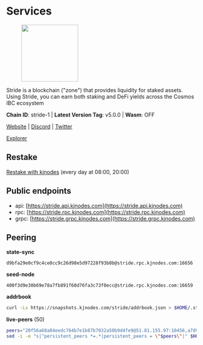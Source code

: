 # Services

<figure><img src="https://raw.githubusercontent.com/kj89/testnet_manuals/main/pingpub/logos/stride.png" width="150" alt=""><figcaption></figcaption></figure>

Stride is a blockchain ("zone") that provides liquidity for staked assets.  Using Stride, you can earn both staking and DeFi yields across the Cosmos IBC ecosystem

**Chain ID**: stride-1 | **Latest Version Tag**: v5.0.0 | **Wasm**: OFF

[Website](https://stride.zone) | [Discord](https://discord.gg/mzQZ8dAE7u) | [Twitter](https://twitter.com/stride_zone)

[Explorer](https://explorer.kjnodes.com/stride)

## Restake

[Restake with kjnodes](https://restake.app/stride/stridevaloper1j8gkhtllnp252l6g6zwzea30e7pvzqttr9768n) (every day at 08:00, 20:00)
## Public endpoints

* api: [https://stride.api.kjnodes.com](https://stride.api.kjnodes.com)
* rpc: [https://stride.rpc.kjnodes.com](https://stride.rpc.kjnodes.com)
* grpc: [https://stride.grpc.kjnodes.com](https://stride.grpc.kjnodes.com)

## Peering

**state-sync**

```text
d9bfa29e0cf9c4ce0cc9c26d98e5d97228f93b0b@stride.rpc.kjnodes.com:16656
```

**seed-node**

```text
400f3d9e30b69e78a7fb891f60d76fa3c73f0ecc@stride.rpc.kjnodes.com:16659
```

**addrbook**
```bash
curl -Ls https://snapshots.kjnodes.com/stride/addrbook.json > $HOME/.stride/config/addrbook.json
```

**live-peers** (50)
```bash
peers="20f56a68a04eedc764b7e1b87b7032a50b9d4fe9@51.81.155.97:10456,a7d96dc929824613315dcc1c90fee119f28cc51f@164.152.160.155:26656,dc9241e56b67b2d9b39a79f4aa9dc432d78c1dbc@195.3.223.204:10156,c9027c0429bca7dc7a441d7764d404d50694c225@66.206.17.178:26665,d36ac7580cc8907a00b0add8c3b047caea6df4ed@107.155.67.202:26636,1387946c04bceb472113f657f55f670f71709230@65.108.4.188:12256,5093547fdf0430143ac66b4ee55d80e6542a6c10@217.174.247.163:26656,8c51c345c22a38ef5af2f23153e96be296be5671@65.108.137.38:26656,e1b058e5cfa2b836ddaa496b10911da62dcf182e@138.201.8.248:26656,061dcf3318978ac0448e848507c0b51bfa706b6d@35.226.95.79:26656,28db7a664e95241930c5680ad2e1480bed3fb99f@198.244.178.213:26656,463b1dc6903455575079572fb23407be586f2a4b@185.16.39.37:26656,7ee622727088106f07402fa1e9004fdb2d504bf6@176.9.188.21:26656,8fff37214fb0ef622f1c09dccb22d6321e004c3e@109.123.242.163:50056,4d17c6e85a1e6282efee950ff3dfe85b4b043f0f@148.251.51.144:26656,6856de6f0c70a850db2b58deb43d568fced4a524@35.208.80.214:26656,b6bbf3fce8563bf55cee37776d1cfc3e6692c7e6@167.235.1.101:26656,d9bfa29e0cf9c4ce0cc9c26d98e5d97228f93b0b@65.109.88.38:16656,5383a21cf2d5e513aea2c3e430133f31aa2e5d00@138.201.32.103:26656,ea6a7b2f366bc343f0670f1673fd86001dd08eb0@65.108.122.246:26636,18704d8ffb35d412adb3fb8eea62c894cf175e75@86.48.26.130:26656,a757fc9ea95a7f643d392ec9fdaa31cbf06e76d9@195.3.221.21:12256,2254e6968e5c7ebc98ef5b79b388502fa44e10e1@5.161.134.44:26656,4e1c2471efb89239fb04a4b75f9f87177fd91d00@95.217.151.243:26656,8d7d0f32d53467c4d5e8871faf4ec58ea970fed2@157.90.179.182:26456,cfd27429d382ecf366ddad02c88f15a8753092c8@66.172.36.135:28656,d77e7918b9f9e21ee60a8e03075ca3e5f7353912@162.55.4.253:26656,a4b4e2befe485ab1bc4d05775162d1edbaad428a@137.184.9.18:31309,befab97d41e02ea4e759eda3de9e30e77b95b55b@34.68.196.138:26656,89757803f40da51678451735445ad40d5b15e059@169.155.168.67:26656,233e06cfa51d53e186afe032e848f5c9f5cd4a01@83.171.248.3:26656,6cadd05c4d7668c023d6232cefeeef52c3ba59ed@95.216.245.158:26656,d2247f7b919f0781c90ee61958d7044665a22d38@169.155.44.213:26656,e821acdaf0c7a3c60ea3cd4eb4a98a62dad06f58@43.201.12.41:26656,a7b4cf6f65138ba61518c2c45402da32dc8e28b7@88.99.164.158:21016,b212d5740b2e11e54f56b072dc13b6134650cfb5@164.152.160.97:26656,5119b20dfb2598d3499ae2cd8a1edf96b5355c92@34.170.17.239:26656,ed857708c330334e1e62751470d6ecddf0397459@65.109.69.59:12256,be0522cbc5ea30f14355ff6d05ed4b9cf47d7dda@188.172.228.162:26656,6b615c7dde3e76de39474b7406bdde0ac0f31b79@23.88.69.22:28666,cd680cc992983e5c8244b5529034a2e362e7a6d3@93.159.134.157:26656,63722a9aed0225d7a5f6a49d1c53b5c979137b13@73.129.182.254:26656,04b797b5a56fb939a97a3c7d9c3230d09b85e8d7@93.189.30.118:26656,d849878a2972dc8a79ae031e37eb977c56b85f49@13.215.125.32:26656,9ee75491e354965d8bfd8434aa093f8613bc1dce@65.108.238.103:12256,a3f95b0b15c31a68a7535f6068c4e14b95e90dcf@65.109.92.240:21016,157000d06040f2a7b981c6f062da0c9da0e6e6af@194.163.163.0:26656,3963b7cd5230ae2ba6800375421982d535a133e3@35.79.215.251:26656,f93ce5616f45d6c20d061302519a5c2420e3475d@135.125.5.31:54356,d95477fd745d8a5e4b3d9052149d28a5dc447a88@35.206.158.54:26656"
sed -i -e "s|^persistent_peers *=.*|persistent_peers = \"$peers\"|" $HOME/.stride/config/config.toml
```
